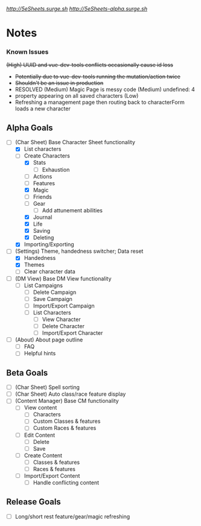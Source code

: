 *http://5eSheets.surge.sh* <!-- stable release -->
*http://5eSheets-alpha.surge.sh* <!-- alpha release -->

Notes
==============

### Known Issues
~~(High) UUID and vue-dev-tools conflicts occasionally cause id loss~~
   - ~~Potentially due to vue-dev-tools running the mutation/action twice~~
   - ~~Shouldn't be an issue in production~~
   - RESOLVED
(Medium) Magic Page is messy code
(Medium) undefined: 4
   - property appearing on all saved characters
(Low)
   - Refreshing a management page then routing back to characterForm loads a new character

## Alpha Goals
- [ ] (Char Sheet) Base Character Sheet functionality
  - [x] List characters
  - [ ] Create Characters
    - [x] Stats
      - [ ] Exhaustion
    - [ ] Actions
    - [ ] Features
    - [x] Magic
    - [ ] Friends
    - [ ] Gear
      - [ ] Add attunement abilities
    - [x] Journal
    - [x] Life
    - [x] Saving
    - [x] Deleting
  - [x] Importing/Exporting
- [ ] (Settings) Theme, handedness switcher; Data reset
  - [x] Handedness
  - [x] Themes
  - [ ] Clear character data
- [ ] (DM View) Base DM View functionality
  - [ ] List Campaigns
    - [ ] Delete Campaign
    - [ ] Save Campaign
    - [ ] Import/Export Campaign
    - [ ] List Characters
      - [ ] View Character
      - [ ] Delete Character
      - [ ] Import/Export Character
- [ ] (About) About page outline
  - [ ] FAQ
  - [ ] Helpful hints

## Beta Goals
- [ ] (Char Sheet) Spell sorting
- [ ] (Char Sheet) Auto class/race feature display
- [ ] (Content Manager) Base CM functionality
  - [ ] View content
    - [ ] Characters
    - [ ] Custom Classes & features
    - [ ] Custom Races & features
  - [ ] Edit Content
    - [ ] Delete
    - [ ] Save
  - [ ] Create Content
    - [ ] Classes & features
    - [ ] Races & features
  - [ ] Import/Export Content
    - [ ] Handle conflicting content

## Release Goals
- [ ] Long/short rest feature/gear/magic refreshing
